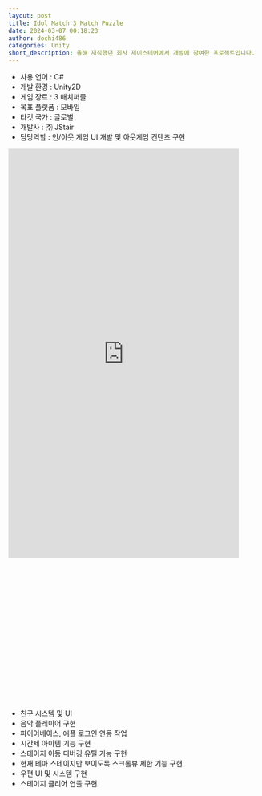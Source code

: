 ```yaml
---
layout: post
title: Idol Match 3 Match Puzzle
date: 2024-03-07 00:18:23
author: dochi486
categories: Unity
short_description: 올해 재직했던 회사 제이스테어에서 개발에 참여한 프로젝트입니다.
---
```


- 사용 언어 : C#
- 개발 환경 : Unity2D
- 게임 장르 : 3 매치퍼즐
- 목표 플랫폼 : 모바일
- 타깃 국가 : 글로벌
- 개발사 : ㈜ JStair
- 담당역할 : 인/아웃 게임 UI 개발 및 아웃게임 컨텐츠 구현

<style>
    /* 유튜브 동영상을 감싸는 div에 대한 스타일 */
.youtube-container {
    position: relative;
    width: 100%;
    padding-bottom: 56.25%; /* 16:9 비율의 동영상을 위한 값 */
    overflow: hidden;
}

/* 실제 동영상을 포함하는 iframe에 대한 스타일 */
.youtube-video {
    position: absolute;
    top: 0;
    left: 0;
    width: 100%;
    height: 100%;
}

/* 모바일 장치에서 동영상이 확대되지 않도록 함 */
@media only screen and (max-width: 600px) {
    .youtube-container {
        padding-bottom: 30%; /* 모바일 장치에서는 조금 더 작은 비율을 사용할 수 있음 */
    }
}
</style>
<div class="youtube-container">
<iframe width="460" height="817" src="https://www.youtube.com/embed/ST7tYitkbZg" title="[idol match] Enjoy a puzzle game with KPOP!" frameborder="0" allow="accelerometer; autoplay; clipboard-write; encrypted-media; gyroscope; picture-in-picture; web-share" allowfullscreen></iframe>
</div>

- 친구 시스템 및 UI
- 음악 플레이어 구현
- 파이어베이스, 애플 로그인 연동 작업
- 시간제 아이템 기능 구현
- 스테이지 이동 디버깅 유틸 기능 구현
- 현재 테마 스테이지만 보이도록 스크롤뷰 제한 기능 구현
- 우편 UI 및 시스템 구현
- 스테이지 클리어 연출 구현
